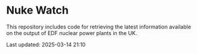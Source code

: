 # Nuke Watch

This repository includes code for retrieving the latest information available on the output of EDF nuclear power plants in the UK.

Last updated: 2025-03-14 21:10